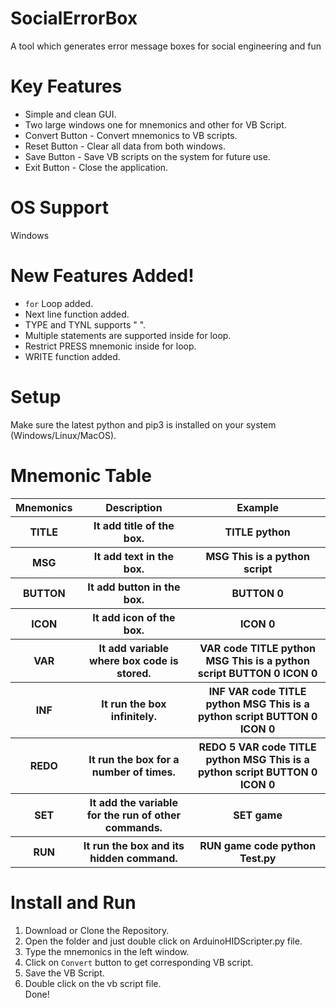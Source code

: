 # SocialErrorBox
A tool which generates error message boxes for social engineering and fun

# Key Features
- Simple and clean GUI.<br>
- Two large windows one for mnemonics and other for VB Script.<br>
- Convert Button - Convert mnemonics to VB scripts.<br>
- Reset Button - Clear all data from both windows.<br>
- Save Button - Save VB scripts on the system for future use.<br>
- Exit Button - Close the application.<br>

# OS Support
Windows

# New Features Added!
- `for` Loop added.<br>
- Next line function added.<br>
- TYPE and TYNL supports " ".<br>
- Multiple statements are supported inside for loop.<br>
- Restrict PRESS mnemonic inside for loop.<br>
- WRITE function added.<br>

# Setup
Make sure the latest python and pip3 is installed on your system (Windows/Linux/MacOS).<br>

# Mnemonic Table
<table>
 <tr>
  <th>Mnemonics</th>
  <th>Description</th>
  <th>Example</th>
 </tr>
 <tr>
  <th>TITLE</th>
  <th>It add title of the box.</th>
  <th>TITLE python</th>
 </tr>
  <tr>
  <th>MSG</th>
  <th>It add text in the box.</th>
  <th>MSG This is a python script</th>
 </tr>
  <tr>
  <th>BUTTON</th>
  <th>It add button in the box.</th>
  <th>BUTTON 0</th>
 </tr>
 <tr>
  <th>ICON</th>
  <th>It add icon of the box.</th>
  <th>ICON 0</th>
 </tr>
  <tr>
  <th>VAR</th>
  <th>It add variable where box code is stored.</th>
  <th>VAR code TITLE python MSG This is a python script BUTTON 0 ICON 0</th>
 </tr>
  <tr>
  <th>INF</th>
  <th>It run the box infinitely.</th>
  <th>INF VAR code TITLE python MSG This is a python script BUTTON 0 ICON 0</th>
 </tr>
 <tr>
  <th>REDO</th>
  <th>It run the box for a number of times.</th>
  <th>REDO 5 VAR code TITLE python MSG This is a python script BUTTON 0 ICON 0</th>
 </tr>
 <tr>
  <th>SET</th>
  <th>It add the variable for the run of other commands.</th>
  <th>SET game</th>
 </tr>
 <tr>
  <th>RUN</th>
  <th>It run the box and its hidden command.</th>
  <th>RUN game code python Test.py</th>
 </tr>
</table>

# Install and Run
1. Download or Clone the Repository.<br>
2. Open the folder and just double click on ArduinoHIDScripter.py file.<br>
3. Type the mnemonics in the left window.<br>
4. Click on ```Convert``` button to get corresponding VB script.<br>
5. Save the VB Script.<br>
6. Double click on the vb script file.<br>
Done!
